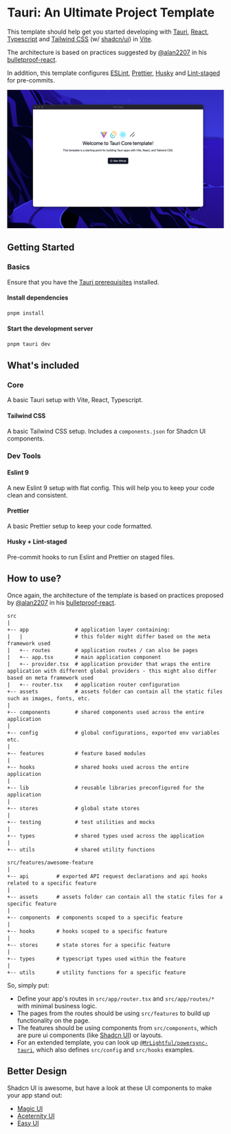 # Tauri: An Ultimate Project Template

This template should help get you started developing with [Tauri](https://tauri.app), [React](https://reactjs.org), [Typescript](https://typescriptlang.org) and [Tailwind CSS](https://tailwindcss.com) (w/ [shadcn/ui](https://ui.shadcn.com/)) in [Vite](https://vitejs.dev).

The architecture is based on practices suggested by [@alan2207](https://github.com/alan2207) in his [bulletproof-react](https://github.com/alan2207/bulletproof-react/blob/master/docs/project-structure.md).

In addition, this template configures [ESLint](https://eslint.org/), [Prettier](https://prettier.io/), [Husky](https://typicode.github.io/husky/) and [Lint-staged](https://github.com/lint-staged/lint-staged) for pre-commits.

![Demo Screenshot](./assets/demo.png)

## Getting Started

### Basics

Ensure that you have the [Tauri prerequisites](https://tauri.app/v1/guides/getting-started/prerequisites) installed.

#### Install dependencies

```bash
pnpm install
```

#### Start the development server

```bash
pnpm tauri dev
```

## What's included

### Core

A basic Tauri setup with Vite, React, Typescript.

#### Tailwind CSS

A basic Tailwind CSS setup. Includes a `components.json` for Shadcn UI components.

### Dev Tools

#### Eslint 9

A new Eslint 9 setup with flat config. This will help you to keep your code clean and consistent.

#### Prettier

A basic Prettier setup to keep your code formatted.

#### Husky + Lint-staged

Pre-commit hooks to run Eslint and Prettier on staged files.

## How to use?

Once again, the architecture of the template is based on practices proposed by [@alan2207](https://github.com/alan2207) in his [bulletproof-react](https://github.com/alan2207/bulletproof-react/blob/master/docs/project-structure.md).

```
src
|
+-- app               # application layer containing:
|   |                 # this folder might differ based on the meta framework used
|   +-- routes        # application routes / can also be pages
|   +-- app.tsx       # main application component
|   +-- provider.tsx  # application provider that wraps the entire application with different global providers - this might also differ based on meta framework used
|   +-- router.tsx    # application router configuration
+-- assets            # assets folder can contain all the static files such as images, fonts, etc.
|
+-- components        # shared components used across the entire application
|
+-- config            # global configurations, exported env variables etc.
|
+-- features          # feature based modules
|
+-- hooks             # shared hooks used across the entire application
|
+-- lib               # reusable libraries preconfigured for the application
|
+-- stores            # global state stores
|
+-- testing           # test utilities and mocks
|
+-- types             # shared types used across the application
|
+-- utils             # shared utility functions
```

```
src/features/awesome-feature
|
+-- api         # exported API request declarations and api hooks related to a specific feature
|
+-- assets      # assets folder can contain all the static files for a specific feature
|
+-- components  # components scoped to a specific feature
|
+-- hooks       # hooks scoped to a specific feature
|
+-- stores      # state stores for a specific feature
|
+-- types       # typescript types used within the feature
|
+-- utils       # utility functions for a specific feature
```

So, simply put:

- Define your app's routes in `src/app/router.tsx` and `src/app/routes/*` with minimal business logic.
- The pages from the routes should be using `src/features` to build up functionality on the page.
- The features should be using components from `src/components`, which are pure ui components (like [Shadcn UI](https://ui.shadcn.com/)) or layouts.
- For an extended template, you can look up [`@MrLightful/powersync-tauri`](https://github.com/MrLightful/powersync-tauri), which also defines `src/config` and `src/hooks` examples.

## Better Design

Shadcn UI is awesome, but have a look at these UI components to make your app stand out:

- [Magic UI](https://magicui.design)
- [Aceternity UI](https://ui.aceternity.com/)
- [Easy UI](https://www.easyui.pro/)

